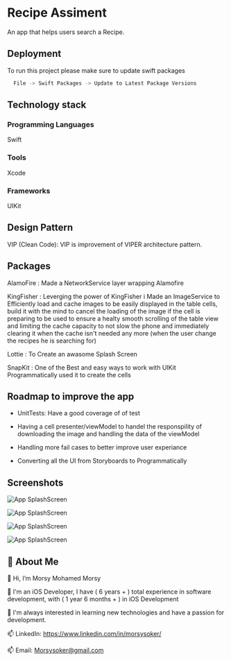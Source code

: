 # Recipe Assiment
An app that helps users search a Recipe.
## Deployment

To run this project please make sure to update swift packages

```bash
  File -> Swift Packages -> Update to Latest Package Versions
```


## Technology stack

### Programming Languages
Swift

### Tools
Xcode

### Frameworks
UIKit

## Design Pattern
VIP (Clean Code): VIP is improvement of VIPER architecture pattern.

## Packages
AlamoFire : Made a NetworkService layer wrapping Alamofire

KingFisher : 
Leverging the power of KingFisher i Made an ImageService to Efficiently load and cache images to be easily displayed in the table cells,
build it with the mind to cancel the loading of the image if the cell is preparing to be used to ensure a healty smooth scrolling of the table view
and limiting the cache capacity to not slow the phone and immediately clearing it when the cache isn't needed any more (when the user change the recipes he is searching for)

Lottie : 
To Create an awasome Splash Screen

SnapKit : 
One of the Best and easy ways to work with UIKit Programmatically used it to create the cells
## Roadmap to improve the app

- UnitTests: Have a good coverage of of test 

- Having a cell presenter/viewModel to handel the responspility of downloading the image and handling the data of the viewModel

- Handling more fail cases to better improve user experiance

- Converting all the UI from Storyboards to Programmatically


## Screenshots

![App SplashScreen](https://i2.paste.pics/c4a222456f6ff8169556172239941608.png)

![App SplashScreen](https://i2.paste.pics/75bb61c87361724a2be6ab5e27b3134d.png)

![App SplashScreen](https://i2.paste.pics/0857082c9a0ca1812f7873accb60348c.png)

![App SplashScreen](https://i2.paste.pics/0c5c2f3d2026c94d91b3a8eb5c9c1a69.png)
## 🚀 About Me
 👋 Hi, I’m Morsy Mohamed Morsy

👀 I'm an iOS Developer, I have ( 6 years + ) total experience in software development, with ( 1 year 6 months + ) in iOS Development

🎯 I'm always interested in learning new technologies and have a passion for development.

📫 LinkedIn: https://www.linkedin.com/in/morsysoker/

📫 Email: Morsysoker@gmail.com
